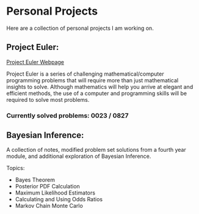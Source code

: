 
# Personal Projects

Here are a collection of personal projects I am working on.

## Project Euler:

[Project Euler Webpage](https://https://projecteuler.net/)

Project Euler is a series of challenging mathematical/computer programming problems that will require more than just mathematical insights to solve. Although mathematics will help you arrive at elegant and efficient methods, the use of a computer and programming skills will be required to solve most problems.

### Currently solved problems: 0023 / 0827

## Bayesian Inference:

A collection of notes, modified problem set solutions from a fourth year module, and additional exploration of Bayesian Inference.

Topics:
- Bayes Theorem
- Posterior PDF Calculation
- Maximum Likelihood Estimators
- Calculating and Using Odds Ratios
- Markov Chain Monte Carlo
